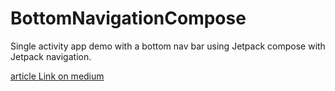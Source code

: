 # BottomNavigationCompose

Single activity app demo with a bottom nav bar using Jetpack compose with Jetpack navigation.


[article Link on medium](https://m-sattar.medium.com/single-activity-app-with-bottom-navigation-built-by-jetpack-compose-c7befba558c6) 
